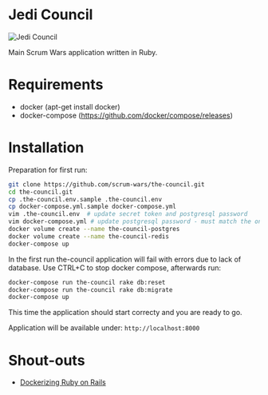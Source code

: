 # Jedi Council

![Jedi Council](https://vignette2.wikia.nocookie.net/starwars/images/4/44/Councilrots.jpg/revision/latest?cb=20090915231817)

Main Scrum Wars application written in Ruby.

# Requirements

* docker (apt-get install docker)
* docker-compose (https://github.com/docker/compose/releases)

# Installation

Preparation for first run:
```bash
git clone https://github.com/scrum-wars/the-council.git 
cd the-council.git
cp .the-council.env.sample .the-council.env
cp docker-compose.yml.sample docker-compose.yml
vim .the-council.env  # update secret token and postgresql password
vim docker-compose.yml # update postgresql password - must match the one set above
docker volume create --name the-council-postgres
docker volume create --name the-council-redis
docker-compose up
```

In the first run the-council application will fail with errors due to lack of database. 
Use CTRL+C to stop docker compose, afterwards run:
```bash
docker-compose run the-council rake db:reset
docker-compose run the-council rake db:migrate
docker-compose up
```

This time the application should start correcty and you are ready to go.

Application will be available under: `http://localhost:8000`

# Shout-outs

* [Dockerizing Ruby on Rails](https://semaphoreci.com/community/tutorials/dockerizing-a-ruby-on-rails-application)